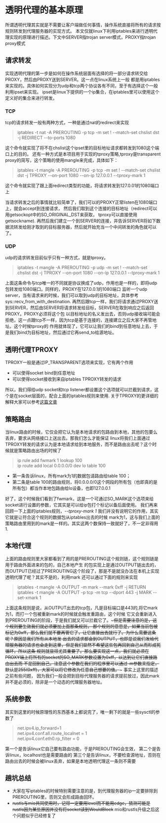 # 透明代理的基本原理
所谓透明代理其实就是不需要让客户端做任何事情，操作系统直接将所有的请求按规则转发到代理服务器的实现方式。
本文仅就linux下利用iptables来进行透明代理实现的原理进行描述。下文中SERVER指trojan server模式，PROXY指trojan proxy模式
## 请求转发
实现透明代理的第一步是如何在操作系统层面有选择的将一部分请求转交给PROXY，然后由PROXY送到SERVER。这一点在linux系统上一般
都是用iptables来实现的。具体如何实现分为udp和tcp两个协议各有不同，至于有选择这个一般利用ipset来实现。
ipset是linux下提供的一个ip集合，在iptables里可以使用这个定义好的集合来进行转发。
### TCP
tcp的请求转发一般有两种方式，一种是通过nat的redirect来实现
> iptables -t nat -A PREROUTING -p tcp -m set ! --match-set chslist dst -j REDIRECT --to-ports 1080

这个命令就实现了将不在chslist这个ipset里的目标地址请求都转发到1080这个端口上的目的。
还有一种方式是本项目用于实现的tproxy策略,tproxy是transparent proxy的简写，这个策略的使用mangle来完成，具体如下：
> iptables -t mangle -A PREROUTING -p tcp -m set ! --match-set chslist dst -j TPROXY --on-port 1080 --on-ip 127.0.0.1 --tproxy-mark 1

这个命令就实现了跟上面redirect类型的功能，将请求转发到127.0.01的1080端口上

当请求转发之后的事情就比较简单了，我们可以的PROXY正常listen在1080端口上，就会accept到连接请求，
然后我们取到这个连接的目标地址（redirect可以用getsockopt中的SO_ORIGINAL_DST来获取， tproxy可以直接使用getsockname).
再然后我们建立一个到SERVER的连接，并告诉SERVER将如下数据流转发给刚才取到的目标服务器，然后就开始充当一个中间转发的角色就可以了。
### UDP
udp的请求转发目前似乎只有一种方式，就是tproxy。
> iptables -t mangle -A PREROUTING -p udp -m set ! --match-set chslist dst -j TPROXY --on-port 1080 --on-ip 127.0.0.1 --tproxy-mark 1 

上面这条命令与tcp唯一的不同就是协议换成了udp，作用也是一样的，即将udp包转发给1080端口。同样的，PROXY在127.0.0.1的1080端口
监听一个udp server，当有请求来的时候，我们可以取到udp的目标地址，具体参考sys::recv_from_with_destination.
再然后跟tcp一样，我们将请求通过PROXY送到SERVER，然后由SERVER将请求转发给目标，SERVER在取到响应之后返回PROXY。PROXY必须将这个包
以目标地址的名义发出去，否则udp接收端可能会拒绝，这一点跟tcp不一样，因为tcp是基于连接的，连接建立之后大家不再管地址。这个时候tproxy的
作用就体现了，它可以让我们的bind到任意地址上去，于是我们bind为目标地址，然后通过它再send_to给源地址。

## 透明代理TPROXY
TPROXY一般是通过IP_TRANSPARENT选项来实现，它有两个作用
* 可以使得socket bind到任意地址
* 可以使得socket接收到来自iptables TPROXY转发的请求

所以，我们得给udp socket和tcp listener都设置这个选项就可以拦截到请求，这个是在socket层面的，配合上面的iptables规则来使用.
关于TPROXY的更详细的解释大家可以参考[这篇文章](https://powerdns.org/tproxydoc/tproxy.md.html)

## 策略路由
当linux路由的时候，它仅会把它认为是本地请求的包路由到本地，其他的包要么丢弃，要求从网络接口上送出去。那我们怎么才能保证
linux将我们上面通过TPROXY转发的请求认为是本地请求给到本地服务，而不是路由出去呢？这个时候就是策略路由出场的时候了
>ip rule add fwmark 1 lookup 100<br>
>ip route add local 0.0.0.0/0 dev lo table 100<br>

* 第一条告诉linux，所有mark为1的数据包请路由给table 100；
* 第二条是table 100的路由规则，将0.0.0.0/0这个网段的所有包（也即真的是所有包）都当作本地包路由给lo设备，也即127.0.0.1

好了，这个时候我们看到了fwmark，这是一个可通过SO_MARK这个选项来给socket进行设置的参数，它其实是可以给ip包打个标记以备后面使用。
我们再来回顾一下上面的iptables规则，*--tproxy-mark 1* 我们并没有说明它的作用，其实它就是让符合这个规则的数据包从iptables出去的时候
mark为1，这与我们上面的策略路由里用到的mark是一样的。其实这两个数保持一致就好了，不一定非得用1.

## 本地代理
上面的路由规则里大家都看到了用的是PREROUTING这个规则链，这个规则链是用于路由外面进来的包的，自己本地产生
的包实现上是通过OUTPUT链出去的，而OUTPUT已经过了PREROUTING这个阶段了，那是不是就没办法在本机上实现透明代理了呢？其实不是的，利用mark
还可以通过下面的规则来实现
>iptables -t mangle -A OUTPUT -m mark --mark 0xff -j RETURN<br>
>iptables -t mangle -A OUTPUT -p tcp -m tcp --dport 443 -j MARK --set-xmark 1

上面这条规则是说，从OUTPUT出去的tcp包，凡是目标端口是443的,将它mark为1，而打一个包被重新mark的时候就会触发重路由，这个时候
它又会重新进入到PREROUTING的阶段，于是我们就又可以拦截它了。~~~但是需要注意的是，这个规则要生效我们就必须要加上面那条规则，
那个规则的意思是，如果当前包被标记为0xff，那么我们就不要再管它了，让它直接出去就行了。为什么需要这条呢？原因是我们所有从本地发
出去的请求都会到OUTPUT，也即是说我们发给代理服务器的请求也会走到这里，但是我们显然不希望这些包再回到自己从而形成死循环，所以这条
规则就显得尤其重要了。那么要实现这一点，我们就必须在PROXY端上将所有的socket的SO_MARK参数设置为0xff，以达到让它们直接路由出去而
不是回到自己。注意这个参数在我们的程序里可以通过-m参数来指定，默认是255(0xff)，大家可以将它修改为任意自己想要的值。~~~ 事实上这里的描述之前有些问题，
因为我们一般会把到目标代理服务器的请求提前放过，因此mark并不是必须的，除非是一个动态的代理服务器地址。

## 系统参数
其实到这里的时候原理性的东西基本上都说完了，唯一剩下的就是一些sysctl的参数了
>net.ipv4.ip_forward=1<br>
>net.ipv4.conf.all.route_localnet = 1<br>
>net.ipv4.conf.eth0.rp_filter = 0<br>

第一个是告诉linux它自己要有路由功能，于是PREROUTING会生效，
第二个是告诉linux，localhost也是需要路由的
第三个是告诉linux，不要检查源地址，否则在路由出去的时候会被linux丢弃，如果是本地透明代理这一条则不需要

## 趟坑总结
* 大家在写iptables的时候特别需要注意的是，到代理服务器的ip一定要排除到PREROUTING里，否则又会形成路由回环。
* ~~rustls与mio共同使用时，记得一定要用level而不能用edge，猜测可能是rustls因为某些原因并没有将socket读到WouldBlock~~ 
  mio和rustls升级之后这个问题似乎已经修复了
